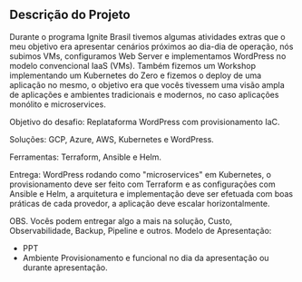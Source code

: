 <h2>Descrição do Projeto</h2>
Durante o programa Ignite Brasil tivemos algumas atividades extras que o meu objetivo era apresentar cenários próximos ao dia-dia de operação, nós subimos VMs, configuramos Web Server e implementamos WordPress no modelo convencional IaaS (VMs).
Também fizemos um Workshop implementando um Kubernetes do Zero e fizemos o deploy de uma aplicação no mesmo, o objetivo era que vocês tivessem uma visão ampla de aplicações e ambientes tradicionais e modernos, no caso aplicações monólito e microservices.

Objetivo do desafio: Replataforma WordPress com provisionamento IaC.

Soluções: GCP, Azure, AWS, Kubernetes e WordPress.

Ferramentas: Terraform, Ansible e Helm.

Entrega: WordPress rodando como "microservices" em Kubernetes, o provisionamento deve ser feito com Terraform e as configurações com Ansible e Helm, a arquitetura e implementação deve ser efetuada com boas práticas de cada provedor, a aplicação deve escalar horizontalmente.

OBS. Vocês podem entregar algo a mais na solução, Custo, Observabilidade, Backup, Pipeline e outros.
Modelo de Apresentação:

- PPT
- Ambiente Provisionamento e funcional no dia da apresentação ou durante apresentação.

